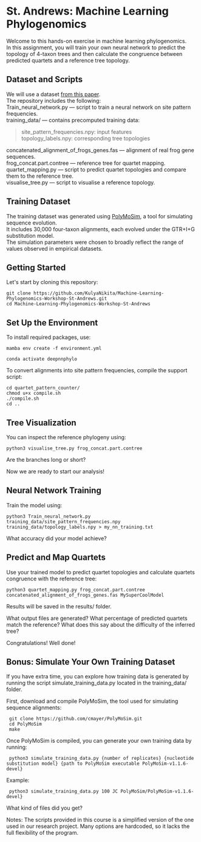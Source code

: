 # St. Andrews: Machine Learning Phylogenomics


Welcome to this hands-on exercise in machine learning phylogenomics.<br>
In this assignment, you will train your own neural network to predict the topology of 4-taxon trees and 
then calculate the congruence between predicted quartets and a reference tree topology.



## Dataset and Scripts 

We will use a dataset [from this paper](https://doi.org/10.1186/1471-2148-11-114).<br>
The repository includes the following:<br>
Train_neural_network.py — script to train a neural network on site pattern frequencies.<br>
training_data/ — contains precomputed training data:<br>
>site_pattern_frequencies.npy: input features<br>
>topology_labels.npy: corresponding tree topologies<br>

concatenated_alignment_of_frogs_genes.fas — alignment of real frog gene sequences.<br>
frog_concat.part.contree — reference tree for quartet mapping.<br>
quartet_mapping.py — script to predict quartet topologies and compare them to the reference tree.<br>
visualise_tree.py — script to visualise a reference topology.<br>

## Training Dataset 

The training dataset was generated using  [PolyMoSim](https://github.com/cmayer/PolyMoSim/tree/main), a tool for simulating sequence evolution.<br> 
It includes 30,000 four-taxon alignments, each evolved under the GTR+I+G substitution model.<br>
The simulation parameters were chosen to broadly reflect the range of values observed in empirical datasets.

## Getting Started 
Let's start by cloning this repository:
  
```
git clone https://github.com/KulyaNikita/Machine-Learning-Phylogenomics-Workshop-St-Andrews.git
cd Machine-Learning-Phylogenomics-Workshop-St-Andrews
```

## Set Up the Environment

To install required packages, use:

```
mamba env create -f environment.yml

conda activate deepnnphylo 
```

To convert alignments into site pattern frequencies, compile the support script:
 
```
cd quartet_pattern_counter/
chmod u+x compile.sh
./compile.sh
cd ..
```
## Tree Visualization

You can inspect the reference phylogeny using:

```
python3 visualise_tree.py frog_concat.part.contree
```
Are the branches long or short?

Now we are ready to start our analysis! 

## Neural Network Training 

Train the model using:
```
python3 Train_neural_network.py training_data/site_pattern_frequencies.npy training_data/topology_labels.npy > my_nn_training.txt 
```

What accuracy did your model achieve?


## Predict and Map Quartets 

Use your trained model to predict quartet topologies and calculate quartets congruence with the reference tree:
```
python3 quartet_mapping.py frog_concat.part.contree concatenated_alignment_of_frogs_genes.fas MySuperCoolModel
```
Results will be saved in the results/ folder. 

What output files are generated?
What percentage of predicted quartets match the reference?
What does this say about the difficulty of the inferred tree?

Congratulations! Well done! 

## Bonus: Simulate Your Own Training Dataset
If you have extra time, you can explore how training data is generated by running the script simulate_training_data.py located in the training_data/ folder.

First, download and compile PolyMoSim, the tool used for simulating sequence alignments:
```
 git clone https://github.com/cmayer/PolyMoSim.git
 cd PolyMoSim
 make
```
Once PolyMoSim is compiled, you can generate your own training data by running:
```
 python3 simulate_training_data.py {number of replicates} {nucleotide substitution model} {path to PolyMoSim executable PolyMoSim-v1.1.6-devel} 
```
Example:
```
 python3 simulate_training_data.py 100 JC PolyMoSim/PolyMoSim-v1.1.6-devel} 
```
What kind of files did you get? 

Notes:
The scripts provided in this course is a simplified version of the one used in our research project.
Many options are hardcoded, so it lacks the full flexibility of the program.


